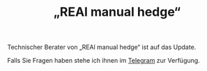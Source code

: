﻿---
layout: post-ea

group: Technischer Berater
title: „REAl manual hedge“
meta: REAl manual hedge
logo: real_manual hedge.svg
order: 6

category: ea

og: img/og-real-manual-hedge.jpg

lang: de
ref: real_manual_hedge
---

Technischer Berater von „REAl manual hedge“ ist auf das Update.

Falls Sie Fragen haben stehe ich ihnen im <a href="https://t.me/chutkoy" target="_blank">Telegram</a> zur Verfügung.
